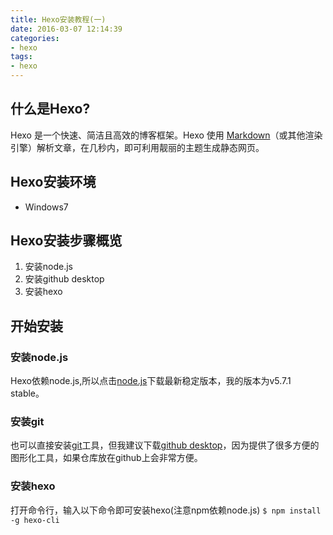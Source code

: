 ```yaml
---
title: Hexo安装教程(一)
date: 2016-03-07 12:14:39
categories:
- hexo
tags:
- hexo
---
```


## 什么是Hexo?
Hexo 是一个快速、简洁且高效的博客框架。Hexo 使用 [Markdown](http://daringfireball.net/projects/markdown/)（或其他渲染引擎）解析文章，在几秒内，即可利用靓丽的主题生成静态网页。

## Hexo安装环境

 - Windows7

## Hexo安装步骤概览

 1. 安装node.js
 2. 安装github desktop
 3. 安装hexo
 <!--more -->

## 开始安装

### 安装node.js
Hexo依赖node.js,所以点击[node.js](http://nodejs.org/)下载最新稳定版本，我的版本为v5.7.1 stable。

### 安装git
也可以直接安装[git](http://git-scm.com/)工具，但我建议下载[github desktop](https://desktop.github.com/)，因为提供了很多方便的图形化工具，如果仓库放在github上会非常方便。

### 安装hexo
打开命令行，输入以下命令即可安装hexo(注意npm依赖node.js)
`$ npm install -g hexo-cli`
